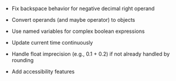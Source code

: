 - Fix backspace behavior for negative decimal right operand

- Convert operands (and maybe operator) to objects
- Use named variables for complex boolean expressions
- Update current time continuously
- Handle float imprecision (e.g., 0.1 + 0.2) if not already handled by rounding
- Add accessibility features
